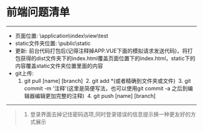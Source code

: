 # 前端问题清单
----------------------
- 页面位置:&nbsp;\application\index\view\test
- static文件夹位置:&nbsp;\public\static
- 更新:&nbsp;前台代码打包后(记得注释掉APP.VUE下面的模拟请求发送代码)，将打包获得的dist文件夹下的index.html覆盖页面位置下的index.html，static下的内容覆盖static文件夹位置里面的内容
- git上传:
  1. git pull \[name\] \[branch\]
  2. git add \*(或者精确到文件夹或文件)
  3. git commit -m '注释'(这里是简便写法，也可以使用git commit -a 之后到编辑器编辑更加完整的注释)
  4. git push \[name\] \[branch\]
----------------------
>1. 登录界面去掉记住密码选项,同时登录错误的信息提示换一种更友好的方式展示
